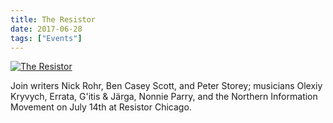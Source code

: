 ```yaml
---
title: The Resistor
date: 2017-06-28
tags: ["Events"]
---
```


[![The Resistor](/rm_ation/images/2017-07-14.jpg)](https://www.facebook.com/events/242495859571819/)

Join writers Nick Rohr, Ben Casey Scott, and Peter Storey; musicians Olexiy Kryvych, Errata, G'itis & Järga, Nonnie Parry, and the Northern Information Movement on July 14th at Resistor Chicago.

